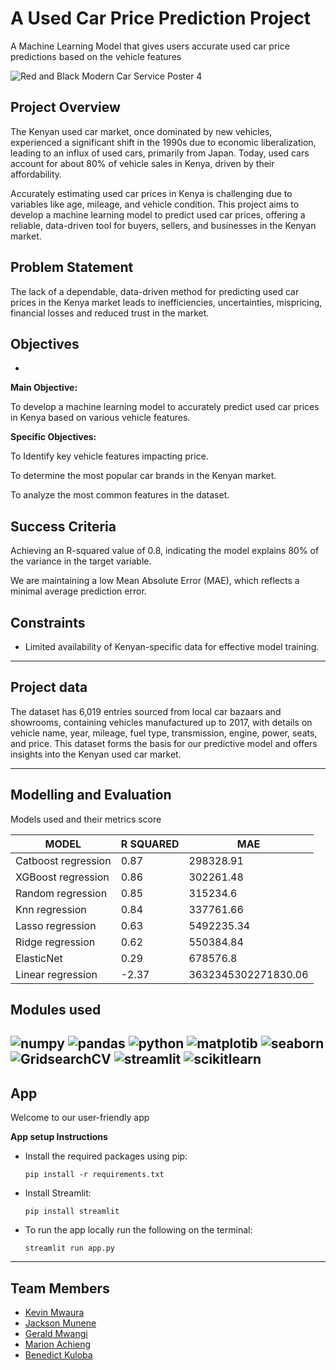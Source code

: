 # A Used Car Price Prediction Project

A Machine Learning Model that gives users  accurate used car price predictions  based on the vehicle features
<p>

![Red and Black Modern Car Service Poster 4](https://github.com/user-attachments/assets/121ebc40-8d71-4fa5-bf20-2ae010cf6e09)

## Project Overview
The Kenyan used car market, once dominated by new vehicles, experienced a significant shift in the 1990s due to economic liberalization, leading to an influx of used cars, primarily from Japan. Today, used cars account for about 80% of vehicle sales in Kenya, driven by their affordability. 

Accurately estimating used car prices in Kenya is challenging due to variables like age, mileage, and vehicle condition. This project aims to develop a machine learning model to predict used car prices, offering a reliable, data-driven tool for buyers, sellers, and businesses in the Kenyan market.

## Problem Statement
The lack of a dependable, data-driven method for predicting used car prices in the Kenya market leads to inefficiencies, uncertainties, mispricing, financial losses and reduced trust in the market.

## Objectives
-
**Main Objective:**

To develop a machine learning model to accurately predict used car prices in Kenya based on various vehicle features.

**Specific Objectives:**

To Identify key vehicle features impacting price.

To determine the most popular car brands in the Kenyan market.

To analyze the most common features in the dataset.

## **Success Criteria**
Achieving an R-squared value of 0.8, indicating the model explains 80% of the variance in the target variable.

We are maintaining a low Mean Absolute Error (MAE), which  reflects a minimal average prediction error.

## Constraints
- Limited availability of Kenyan-specific data for effective model training.
---
## Project data

The dataset has 6,019 entries sourced from local car bazaars and showrooms, containing vehicles manufactured up to 2017, with details on vehicle name, year, mileage, fuel type, transmission, engine, power, seats, and price. This dataset forms the basis for our predictive model and offers insights into the Kenyan used car market.

---
## Modelling and Evaluation

Models used and their metrics score

|MODEL	           |R SQUARED	    |MAE              |	
|------------------|----------------|-----------------|
|Catboost regression |	0.87        |  298328.91      |
|XGBoost regression  |	0.86        |  302261.48	  |
|Random regression  |    0.85       |  315234.6	  |	     
|Knn regression	   |    0.84       |  337761.66	  |	    	     
|Lasso regression  |    0.63        |  5492235.34      |         
|Ridge regression   |    0.62       |  550384.84      |         
|ElasticNet         |     0.29      |   678576.8              |
|Linear regression   |    -2.37     |    3632345302271830.06             |

## Modules used

![numpy](https://img.shields.io/badge/Numpy-777BB4?style=for-the-badge&logo=numpy&logoColor=white)
![pandas](https://img.shields.io/badge/Pandas-2C2D72?style=for-the-badge&logo=pandas&logoColor=white)
![python](https://img.shields.io/badge/Python-FFD43B?style=for-the-badge&logo=python&logoColor=blue)
![matplotib](https://img.shields.io/badge/matplotib-FF6F00?style=for-the-badge&logo=tensorflow&logoColor=blue)
![seaborn](https://img.shields.io/badge/seaborn-D00000?style=for-the-badge&logo=keras&logoColor=white)
![GridsearchCV](https://img.shields.io/badge/gridsearchcv-5C3EE8?style=for-the-badge&logo=opencv&logoColor=black)
![streamlit](https://img.shields.io/badge/streamlit-FF4B4B?style=for-the-badge&logo=streamlit&logoColor=pink)
![scikitlearn](https://img.shields.io/badge/scikit_learn-F7931E?style=for-the-badge&logo=scikit-learn&logoColor=white)
---

## App

Welcome to our user-friendly app

**App setup Instructions**

* Install the required packages using pip:

    ```
    pip install -r requirements.txt
    ```

* Install Streamlit:

    ```
    pip install streamlit
    ```

* To run the app locally run the following on the terminal:
    ```
    streamlit run app.py
---
## Team Members

* [Kevin Mwaura](https://github.com/TyrionCodister)
* [Jackson Munene](https://github.com/jakkkc)
* [Gerald Mwangi](https://github.com/Geraldkigotho)
* [Marion Achieng](https://github.com/marionrion)
* [Benedict Kuloba](https://github.com/myles-G)


